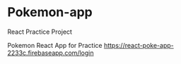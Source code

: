 # Pokemon-app
React Practice Project

Pokemon React App for Practice
https://react-poke-app-2233c.firebaseapp.com/login
